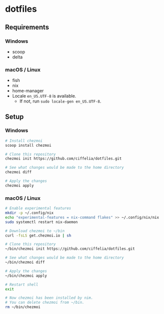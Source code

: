 # dotfiles

## Requirements

### Windows

- scoop
- delta

### macOS / Linux

- fish
- nix
- home-manager
- Locale `en_US.UTF-8` is available.
  - If not, run `sudo locale-gen en_US.UTF-8`.

## Setup

### Windows

```sh
# Install chezmoi
scoop install chezmoi

# Clone this repository
chezmoi init https://github.com/ciffelia/dotfiles.git

# See what changes would be made to the home directory
chezmoi diff

# Apply the changes
chezmoi apply
```

### macOS / Linux

```sh
# Enable experimental features
mkdir -p ~/.config/nix
echo "experimental-features = nix-command flakes" >> ~/.config/nix/nix.conf
sudo systemctl restart nix-daemon

# Download chezmoi to ~/bin
curl -fsLS get.chezmoi.io | sh

# Clone this repository
~/bin/chezmoi init https://github.com/ciffelia/dotfiles.git

# See what changes would be made to the home directory
~/bin/chezmoi diff

# Apply the changes
~/bin/chezmoi apply

# Restart shell
exit

# Now chezmoi has been installed by nim.
# You can delete chezmoi from ~/bin.
rm ~/bin/chezmoi
```
